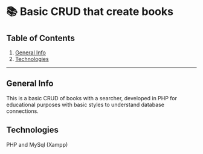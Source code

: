 :books: Basic CRUD that create books
==============================

## Table of Contents
1. [General Info](#general-info)
2. [Technologies](#technologies)

***
## General Info

This is a basic CRUD of books with a searcher, developed in PHP for educational purposes with basic styles to understand database connections.

## Technologies
PHP and MySql (Xampp)
